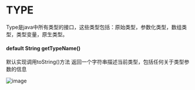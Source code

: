 # TYPE

Type是java中所有类型的接口，这些类型包括：原始类型，参数化类型，数组类型，类型变量，原生类型。

#### default String getTypeName()
默认实现调用toString()方法
返回一个字符串描述当前类型，包括任何关于类型参数的信息

![image](https://www.processon.com/embed/5aec81e8e4b019d3a926944b)

